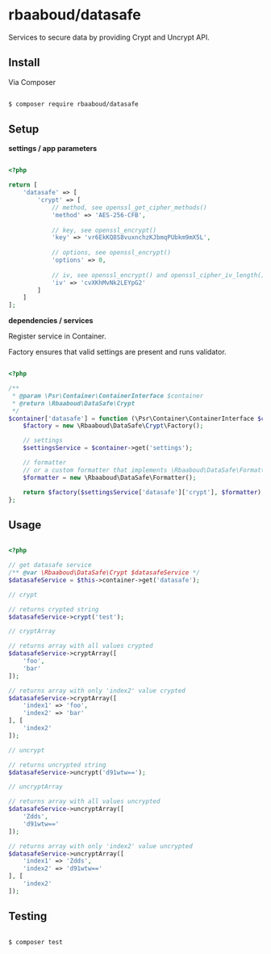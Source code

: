 # rbaaboud/datasafe

Services to secure data by providing Crypt and Uncrypt API.

## Install

Via Composer

``` bash

$ composer require rbaaboud/datasafe

```

## Setup

__settings / app parameters__

```php

<?php

return [
    'datasafe' => [
        'crypt' => [
            // method, see openssl_get_cipher_methods()
            'method' => 'AES-256-CFB',
            
            // key, see openssl_encrypt()
            'key' => 'vr6EkKQ8S8vuxnchzKJbmqPUbkm9mX5L',
            
            // options, see openssl_encrypt()
            'options' => 0,
            
            // iv, see openssl_encrypt() and openssl_cipher_iv_length()
            'iv' => 'cvXKhMvNk2LEYpG2'
        ]
    ]
];

```

__dependencies / services__

Register service in Container.

Factory ensures that valid settings are present and runs validator.

```php

<?php

/**
 * @param \Psr\Container\ContainerInterface $container
 * @return \Rbaaboud\DataSafe\Crypt
 */
$container['datasafe'] = function (\Psr\Container\ContainerInterface $container) {
    $factory = new \Rbaaboud\DataSafe\Crypt\Factory();

    // settings
    $settingsService = $container->get('settings');

    // formatter
    // or a custom formatter that implements \Rbaaboud\DataSafe\Formatter\FormatterInterface
    $formatter = new \Rbaaboud\DataSafe\Formatter();

    return $factory($settingsService['datasafe']['crypt'], $formatter);
};

```

## Usage

```php

<?php

// get datasafe service
/** @var \Rbaaboud\DataSafe\Crypt $datasafeService */
$datasafeService = $this->container->get('datasafe');

// crypt

// returns crypted string
$datasafeService->crypt('test');

// cryptArray

// returns array with all values crypted
$datasafeService->cryptArray([
    'foo',
    'bar'
]);

// returns array with only 'index2' value crypted
$datasafeService->cryptArray([
    'index1' => 'foo',
    'index2' => 'bar'
], [
    'index2'
]);

// uncrypt

// returns uncrypted string
$datasafeService->uncrypt('d91wtw==');

// uncryptArray

// returns array with all values uncrypted
$datasafeService->uncryptArray([
    'Zdds',
    'd91wtw=='
]);

// returns array with only 'index2' value uncrypted
$datasafeService->uncryptArray([
    'index1' => 'Zdds',
    'index2' => 'd91wtw=='
], [
    'index2'
]);

```

## Testing

```bash

$ composer test

```
